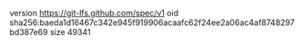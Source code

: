 version https://git-lfs.github.com/spec/v1
oid sha256:baeda1d16467c342e945f919906acaafc62f24ee2a06ac4af8748297bd387e69
size 49341
